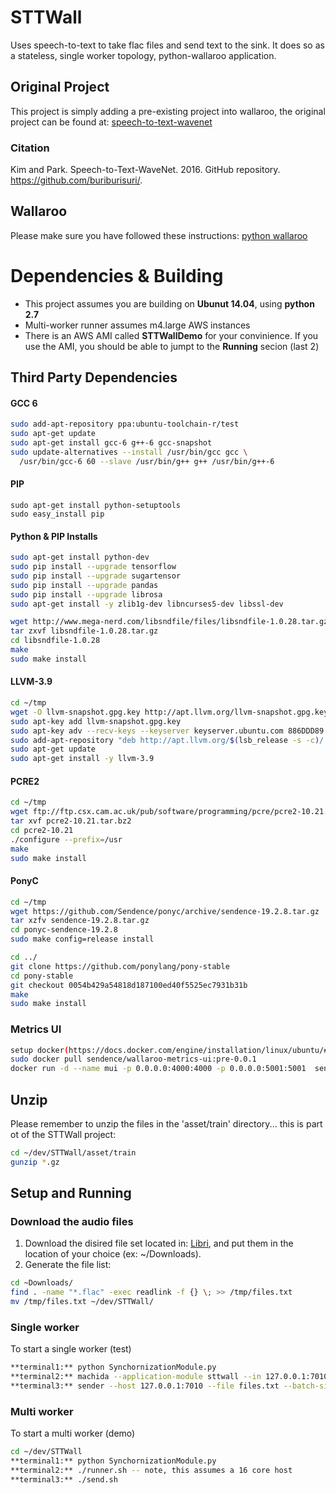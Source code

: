 # STTWall
Uses speech-to-text to take flac files and send text to the sink. It does so as a stateless, single worker topology, python-wallaroo application.

## Original Project
This project is simply adding a pre-existing project into wallaroo,
the original project can be found at: [speech-to-text-wavenet](https://github.com/buriburisuri/speech-to-text-wavenet "speech-to-text-wavenet")

### Citation
Kim and Park. Speech-to-Text-WaveNet. 2016. GitHub repository. https://github.com/buriburisuri/.

## Wallaroo
Please make sure you have followed these instructions: [python wallaroo](https://github.com/Sendence/wallaroo/blob/master/book/python/intro.md)


# Dependencies & Building
* This project assumes you are building on **Ubunut 14.04**, using **python 2.7**
* Multi-worker runner assumes m4.large AWS instances
* There is an AWS AMI called **STTWallDemo** for your convinience. If you use the AMI, you should be able to jumpt to the **Running** secion (last 2)


## Third Party Dependencies

#### GCC 6
```bash
sudo add-apt-repository ppa:ubuntu-toolchain-r/test
sudo apt-get update
sudo apt-get install gcc-6 g++-6 gcc-snapshot
sudo update-alternatives --install /usr/bin/gcc gcc \
  /usr/bin/gcc-6 60 --slave /usr/bin/g++ g++ /usr/bin/g++-6
```
#### PIP
```
sudo apt-get install python-setuptools
sudo easy_install pip
```
#### Python & PIP Installs
```bash
sudo apt-get install python-dev
sudo pip install --upgrade tensorflow
sudo pip install --upgrade sugartensor
sudo pip install --upgrade pandas
sudo pip install --upgrade librosa
sudo apt-get install -y zlib1g-dev libncurses5-dev libssl-dev

wget http://www.mega-nerd.com/libsndfile/files/libsndfile-1.0.28.tar.gz
tar zxvf libsndfile-1.0.28.tar.gz
cd libsndfile-1.0.28
make
sudo make install
```



#### LLVM-3.9
```bash
cd ~/tmp
wget -O llvm-snapshot.gpg.key http://apt.llvm.org/llvm-snapshot.gpg.key
sudo apt-key add llvm-snapshot.gpg.key
sudo apt-key adv --recv-keys --keyserver keyserver.ubuntu.com 886DDD89
sudo add-apt-repository "deb http://apt.llvm.org/$(lsb_release -s -c)/ llvm-toolchain-$(lsb_release -s -c)-3.9 main"
sudo apt-get update
sudo apt-get install -y llvm-3.9
```


#### PCRE2
```bash
cd ~/tmp
wget ftp://ftp.csx.cam.ac.uk/pub/software/programming/pcre/pcre2-10.21.tar.bz2
tar xvf pcre2-10.21.tar.bz2
cd pcre2-10.21
./configure --prefix=/usr
make
sudo make install
```

#### PonyC
```bash
cd ~/tmp
wget https://github.com/Sendence/ponyc/archive/sendence-19.2.8.tar.gz
tar xzfv sendence-19.2.8.tar.gz
cd ponyc-sendence-19.2.8
sudo make config=release install

cd ../
git clone https://github.com/ponylang/pony-stable
cd pony-stable
git checkout 0054b429a54818d187100ed40f5525ec7931b31b
make
sudo make install
```


### Metrics UI
```bash
setup docker(https://docs.docker.com/engine/installation/linux/ubuntu/#recommended-extra-packages-for-trusty-1404)
sudo docker pull sendence/wallaroo-metrics-ui:pre-0.0.1
docker run -d --name mui -p 0.0.0.0:4000:4000 -p 0.0.0.0:5001:5001  sendence/wallaroo-metrics-ui:pre-0.0.1
```

## Unzip
Please remember to unzip the files in the 'asset/train' directory... this is part ot of the STTWall project:
```bash
cd ~/dev/STTWall/asset/train
gunzip *.gz
```


## Setup and Running
### Download the audio files
1. Download the disired file set located in: [Libri](http://www.openslr.org/12/), and put them in the location of your choice (ex: ~/Downloads).
2. Generate the file list:
```bash
cd ~Downloads/
find . -name "*.flac" -exec readlink -f {} \; >> /tmp/files.txt
mv /tmp/files.txt ~/dev/STTWall/
```



### Single worker
To start a single worker (test)
```bash
**terminal1:** python SynchornizationModule.py
**terminal2:** machida --application-module sttwall --in 127.0.0.1:7010 --out 127.0.0.1:7002   --metrics 127.0.0.1:5001 --control 127.0.0.1:6000 --data 127.0.0.1:6001   --worker-name worker-name   --ponythreads=1
**terminal3:** sender --host 127.0.0.1:7010 --file files.txt --batch-size 1 --interval 100_000_000 --messages 2000 --ponythreads=1
```
### Multi worker
To start a multi worker (demo)
```bash
cd ~/dev/STTWall
**terminal1:** python SynchornizationModule.py
**terminal2:** ./runner.sh -- note, this assumes a 16 core host
**terminal3:** ./send.sh
```
